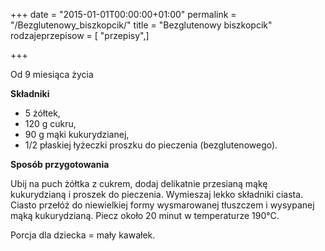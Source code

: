 +++
date = "2015-01-01T00:00:00+01:00"
permalink = "/Bezglutenowy_biszkopcik/"
title = "Bezglutenowy biszkopcik"
rodzajeprzepisow = [ "przepisy",]

+++

Od 9 miesiąca życia

**Składniki**

-   5 żółtek,
-   120 g cukru,
-   90 g mąki kukurydzianej,
-   1/2 płaskiej łyżeczki proszku do pieczenia (bezglutenowego).

**Sposób przygotowania**

Ubij na puch żółtka z cukrem, dodaj delikatnie przesianą mąkę kukurydzianą i proszek do pieczenia. Wymieszaj lekko składniki ciasta. Ciasto przełóż do niewielkiej formy wysmarowanej tłuszczem i wysypanej mąką kukurydzianą. Piecz około 20 minut w temperaturze 190°C.

Porcja dla dziecka = mały kawałek.
